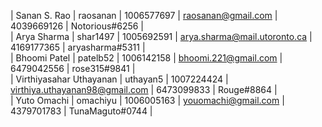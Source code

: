 | Sanan S. Rao | raosanan | 1006577697 | raosanan@gmail.com | 4039669126 | Notorious#6256 | <br/>
| Arya Sharma | shar1497 | 1005692591 | arya.sharma@mail.utoronto.ca | 4169177365 | aryasharma#5311 |  <br/>
| Bhoomi Patel | patelb52 | 1006142158 | bhoomi.221@gmail.com | 6479042556 | rose315#9841 |  <br/>
| Virthiyasahar Uthayanan | uthayan5 | 1007224424 | virthiya.uthayanan98@gmail.com | 6473099833 | Rouge#8864 |  <br/>
| Yuto Omachi | omachiyu | 1006005163 | youomachi@gmail.com | 4379701783 | TunaMaguto#0744 |  <br/>
 
